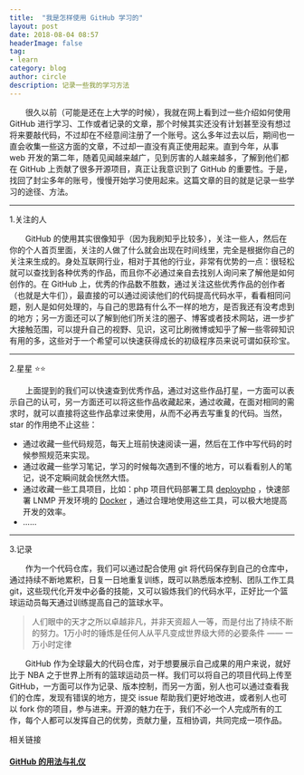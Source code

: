 ```yaml
---
title:  "我是怎样使用 GitHub 学习的"
layout: post
date: 2018-08-04 08:57
headerImage: false
tag:
- learn
category: blog
author: circle
description: 记录一些我的学习方法
---
```

&emsp;&emsp;很久以前（可能是还在上大学的时候），我就在网上看到过一些介绍如何使用 GitHub 进行学习、工作或者记录的文章，那个时候其实还没有计划甚至没有想过将来要敲代码，不过却在不经意间注册了一个账号。这么多年过去以后，期间也一直会收集一些这方面的文章，不过却一直没有真正使用起来。直到今年，从事 web 开发的第二年，随着见闻越来越广，见到厉害的人越来越多，了解到他们都在 GitHub 上贡献了很多开源项目，真正让我意识到了 GitHub 的重要性。于是，找回了封尘多年的账号，慢慢开始学习使用起来。这篇文章的目的就是记录一些学习的途径、方法。

---
1.关注的人

&emsp;&emsp;GitHub 的使用其实很像知乎（因为我刷知乎比较多），关注一些人，然后在你的个人首页里面，关注的人做了什么就会出现在时间线里，完全是根据你自己的关注来生成的。身处互联网行业，相对于其他的行业，非常有优势的一点：很轻松就可以查找到各种优秀的作品，而且你不必通过亲自去找别人询问来了解他是如何创作的。在 GitHub 上，优秀的作品数不胜数，通过关注这些优秀作品的创作者（也就是大牛们），最直接的可以通过阅读他们的代码提高代码水平，看看相同问题，别人是如何处理的，与自己的思路有什么不一样的地方，是否我还有没考虑到的地方；另一方面还可以了解到他们所关注的圈子、博客或者技术网站，进一步扩大接触范围，可以提升自己的视野、见识，这可比刷微博或知乎了解一些零碎知识有用的多，这些对于一个希望可以快速获得成长的初级程序员来说可谓如获珍宝。

---
2.星星 ⭐⭐

&emsp;&emsp;上面提到的我们可以快速查到优秀作品，通过对这些作品打星，一方面可以表示自己的认可，另一方面还可以将这些作品收藏起来，通过收藏，在面对相同的需求时，就可以直接将这些作品拿过来使用，从而不必再去写重复的代码。当然，star 的作用绝不止这些：

* 通过收藏一些代码规范，每天上班前快速阅读一遍，然后在工作中写代码的时候参照规范来实现。
* 通过收藏一些学习笔记，学习的时候每次遇到不懂的地方，可以看看别人的笔记，说不定瞬间就会恍然大悟。
* 通过收藏一些工具项目，比如：php 项目代码部署工具 [deployphp](https://github.com/deployphp/deployer) ，快速部署 LNMP 开发环境的 [Docker](https://github.com/helingfeng/Docker-LNMP) ，通过合理地使用这些工具，可以极大地提高开发的效率。
* ......

---
3.记录

&emsp;&emsp;作为一个代码仓库，我们可以通过配合使用 git 将代码保存到自己的仓库中，通过持续不断地累积，日复一日地重复训练，既可以熟悉版本控制、团队工作工具 git，这些现代化开发中必备的技能，又可以锻炼我们的代码水平，正好比一个篮球运动员每天通过训练提高自己的篮球水平。
> 人们眼中的天才之所以卓越非凡，并非天资超人一等，而是付出了持续不断的努力。1万小时的锤炼是任何人从平凡变成世界级大师的必要条件 —— 一万小时定律

&emsp;&emsp;GitHub 作为全球最大的代码仓库，对于想要展示自己成果的用户来说，就好比于 NBA 之于世界上所有的篮球运动员一样。我们可以将自己的项目代码上传至 GitHub，一方面可以作为记录、版本控制，而另一方面，别人也可以通过查看我们的仓库，发现有错误的地方，提交 issue 帮助我们更好地改进，或者别人也可以 fork 你的项目，参与进来。开源的魅力在于，我们不必一个人完成所有的工作，每个人都可以发挥自己的优势，贡献力量，互相协调，共同完成一项作品。

相关链接
#### [GitHub 的用法与礼仪](https://zhuanlan.zhihu.com/p/37599617)
